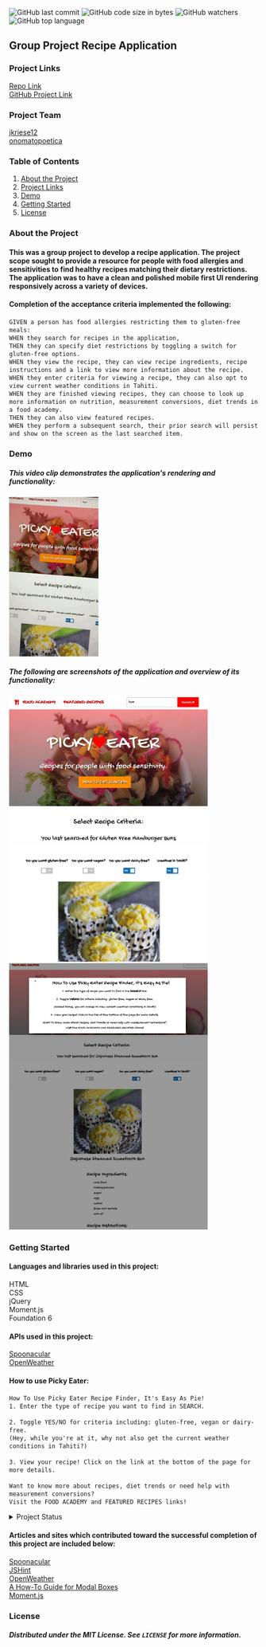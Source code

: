 ![GitHub last commit](https://img.shields.io/github/last-commit/jkriese12/picky-eater)  ![GitHub code size in bytes](https://img.shields.io/github/languages/code-size/jkriese12/picky-eater)  ![GitHub watchers](https://img.shields.io/github/watchers/jkriese12/picky-eater?label=Watch&style=social)  ![GitHub top language](https://img.shields.io/github/languages/top/jkriese12/picky-eater)


## Group Project Recipe Application

### Project Links
[Repo Link](https://github.com/jkriese12/picky-eater) <br>
[GitHub Project Link](https://placeholder)

### Project Team

[jkriese12](https://github.com/jkriese12) <br>
[onomatopoetica](https://github.com/onomatopoetica)

### Table of Contents
1. [About the Project](#About-The-Project)
1. [Project Links](#Project-Links)
1. [Demo](#Demo)
1. [Getting Started](#Getting-Started)
1. [License](#License)

### About the Project

#### This was a group project to develop a recipe application. The project scope sought to provide a resource for people with food allergies and sensitivities to find healthy recipes matching their dietary restrictions. The application was to have a clean and polished mobile first UI rendering responsively across a variety of devices. 

#### Completion of the acceptance criteria implemented the following:
```
GIVEN a person has food allergies restricting them to gluten-free meals:
WHEN they search for recipes in the application,
THEN they can specify diet restrictions by toggling a switch for gluten-free options.
WHEN they view the recipe, they can view recipe ingredients, recipe instructions and a link to view more information about the recipe.
WHEN they enter criteria for viewing a recipe, they can also opt to view current weather conditions in Tahiti.
WHEN they are finished viewing recipes, they can choose to look up more information on nutrition, measurement conversions, diet trends in a food academy. 
THEN they can also view featured recipes. 
WHEN they perform a subsequent search, their prior search will persist and show on the screen as the last searched item.
```

### Demo

##### This video clip demonstrates the application's rendering and functionality: <br>

![See how it works!](https://github.com/jkriese12/picky-eater/blob/frontEnd/assets/pickyE.GIF)

##### The following are screenshots of the application and overview of its functionality:
<img src="assets/mainView.png" alt="screenshot" title="screenshot" width="400" height="auto">
<img src="assets/modalView.png" alt="screenshot" title="screenshot" width="400" height="auto">

### Getting Started

#### Languages and libraries used in this project:

HTML <br>
CSS <br>
jQuery <br>
Moment.js <br>
Foundation 6 <br>

#### APIs used in this project:

[Spoonacular](https://spoonacular.com/food-api) <br>
[OpenWeather](https://openweathermap.org/api)


#### How to use Picky Eater: <br>
   ``` 
   How To Use Picky Eater Recipe Finder, It's Easy As Pie!
1. Enter the type of recipe you want to find in SEARCH.

2. Toggle YES/NO for criteria including: gluten-free, vegan or dairy-free. 
(Hey, while you're at it, why not also get the current weather conditions in Tahiti?)

3. View your recipe! Click on the link at the bottom of the page for more details.

Want to know more about recipes, diet trends or need help with measurement conversions?
Visit the FOOD ACADEMY and FEATURED RECIPES links!
   ```
   

<details>
    <summary>Project Status</summary>
    Active
</details>


    
#### Articles and sites which contributed toward the successful completion of this project are included below:

[Spoonacular](https://spoonacular.com/food-api) <br>
[JSHint](https://jshint.com/) <br>
[OpenWeather](https://openweathermap.org/api) <br>
[A How-To Guide for Modal Boxes](https://medium.com/@nerdplusdog/a-how-to-guide-for-modal-boxes-with-javascript-html-and-css-6a49d063987e) <br>
[Moment.js](https://momentjs.com/guides/)


### License
##### Distributed under the MIT License. See `LICENSE` for more information.
